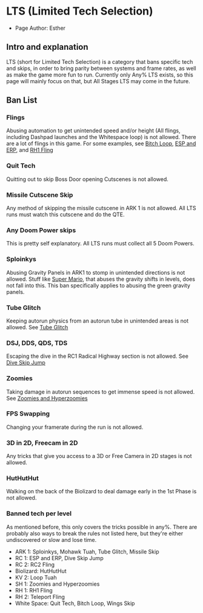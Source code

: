 # LTS (Limited Tech Selection)
- Page Author: Esther

## Intro and explanation
LTS (short for Limited Tech Selection) is a category that bans specific tech and skips, in order to bring parity between systems and frame rates, as well as make the game more fun to run. Currently only Any% LTS exists, so this page will mainly focus on that, but All Stages LTS may come in the future.

## Ban List

### Flings 
Abusing automation to get unintended speed and/or height (All flings, including Dashpad launches and the Whitespace loop) is not allowed. There are a lot of flings in this game. For some examples, see [Bitch Loop](https://github.com/sleepiesther/Dooms-Eye/blob/main/Glitches%20and%20Tech/Bitch%20Loop.md), [ESP and ERP](https://github.com/sleepiesther/Dooms-Eye/blob/main/Glitches%20and%20Tech/ESP%20and%20ERP.md), and [RH1 Fling](https://github.com/sleepiesther/Dooms-Eye/blob/main/Glitches%20and%20Tech/RH1%20Fling.md)

### Quit Tech 
Quitting out to skip Boss Door opening Cutscenes is not allowed.

### Missile Cutscene Skip 
Any method of skipping the missile cutscene in ARK 1 is not allowed. All LTS runs must watch this cutscene and do the QTE.

### Any Doom Power skips
This is pretty self explanatory. All LTS runs must collect all 5 Doom Powers.

### Sploinkys
Abusing Gravity Panels in ARK1 to stomp in unintended directions is not allowed. Stuff like [Super Mario](https://github.com/sleepiesther/Dooms-Eye/blob/main/Glitches%20and%20Tech/Super%20Mario.md), that abuses the gravity shifts in levels, does not fall into this. This ban specifically applies to abusing the green gravity panels.

### Tube Glitch 
Keeping autorun physics from an autorun tube in unintended areas is not allowed. See [Tube Glitch](https://github.com/sleepiesther/Dooms-Eye/blob/main/Glitches%20and%20Tech/Tube%20Glitch.md)

### DSJ, DDS, QDS, TDS
Escaping the dive in the RC1 Radical Highway section is not allowed. See [Dive Skip Jump](https://github.com/sleepiesther/Dooms-Eye/blob/main/Glitches%20and%20Tech/Dive%20Skip%20Jump.md)

### Zoomies
Taking damage in autorun sequences to get immense speed is not allowed. See [Zoomies and Hyperzoomies](https://github.com/sleepiesther/Dooms-Eye/blob/main/Glitches%20and%20Tech/Zoomies%20and%20Hyperzoomies.md)

### FPS Swapping
Changing your framerate during the run is not allowed.

### 3D in 2D, Freecam in 2D
Any tricks that give you access to a 3D or Free Camera in 2D stages is not allowed.

### HutHutHut
Walking on the back of the Biolizard to deal damage early in the 1st Phase is not allowed.

### Banned tech per level
As mentioned before, this only covers the tricks possible in any%. There are probably also ways to break the rules not listed here, but they're either undiscovered or slow and lose time.

- ARK 1: Sploinkys, Mohawk Tuah, Tube Glitch, Missile Skip
- RC 1: ESP and ERP, Dive Skip Jump
- RC 2: RC2 Fling
- Biolizard: HutHutHut
- KV 2: Loop Tuah
- SH 1: Zoomies and Hyperzoomies
- RH 1: RH1 Fling
- RH 2: Teleport Fling
- White Space: Quit Tech, Bitch Loop, Wings Skip
